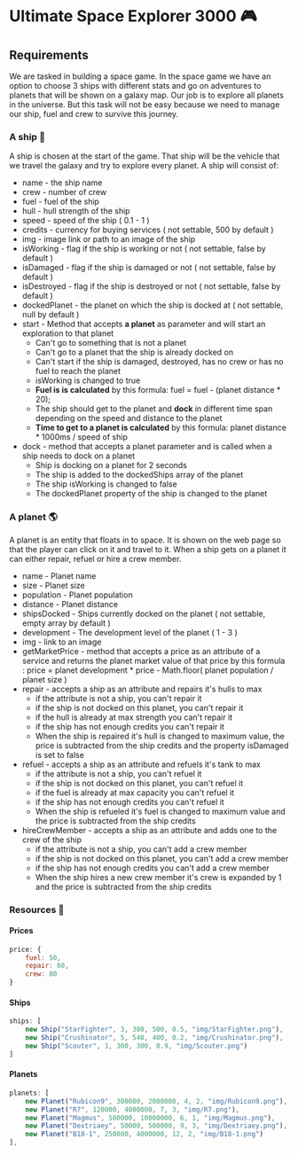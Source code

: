 # Ultimate Space Explorer 3000 🎮
## Requirements 
We are tasked in building a space game. In the space game we have an option to choose 3 ships with different stats and go on adventures to planets that will be shown on a galaxy map. Our job is to explore all planets in the universe. But this task will not be easy because we need to manage our ship, fuel and crew to survive this journey. 

### A ship 🚀
A ship is chosen at the start of the game. That ship will be the vehicle that we travel the galaxy and try to explore every planet. A ship will consist of:
* name - the ship name
* crew - number of crew
* fuel - fuel of the ship
* hull - hull strength of the ship
* speed - speed of the ship  ( 0.1 - 1 )
* credits - currency for buying services ( not settable, 500 by default )
* img - image link or path to an image of the ship
* isWorking - flag if the ship is working or not ( not settable, false by default )
* isDamaged - flag if the ship is damaged or not ( not settable, false by default )
* isDestroyed - flag if the ship is destroyed or not ( not settable, false by default )
* dockedPlanet - the planet on which the ship is docked at ( not settable, null by default )
* start - Method that accepts **a planet** as parameter and will start an exploration to that planet
	* Can't go to something that is not a planet
	* Can't go to a planet that the ship is already docked on
	* Can't start if the ship is damaged, destroyed, has no crew or has no fuel to reach the planet
	* isWorking is changed to true
	* **Fuel is is calculated** by this formula: fuel = fuel - (planet distance  *  20);
	* The ship should get to the planet and **dock** in different time span depending on the speed and distance to the planet
	* **Time to get to a planet is calculated** by this formula: planet distance  *  1000ms  /  speed of ship
* dock - method that accepts a planet parameter and is called when a ship needs to dock on a planet
	* Ship is docking on a planet for 2 seconds
	* The ship is added to the dockedShips array of the planet
	* The ship isWorking is changed to false
	* The dockedPlanet property of the ship is changed to the planet
### A planet 🌎
A planet is an entity that floats in to space. It is shown on the web page so that the player can click on it and travel to it. When a ship gets on a planet it can either repair, refuel or hire a crew member.
* name - Planet name
* size - Planet size
* population - Planet population
* distance - Planet distance
* shipsDocked - Ships currently docked on the planet ( not settable, empty array by default )
* development - The development level of the planet ( 1 - 3 )
* img - link to an image
* getMarketPrice - method that accepts a price as an attribute of a service and returns the planet market value of that price by this formula : price = planet development * price - Math.floor( planet population / planet size )
* repair - accepts a ship as an attribute and repairs it's hulls to max
	* if the attribute is not a ship, you can't repair it
	* if the ship is not docked on this planet, you can't repair it
	* if the hull is already at max strength you can't repair it
	* if the ship has not enough credits you can't repair it
	* When the ship is repaired it's hull is changed to maximum value, the price is subtracted from the ship credits and the property isDamaged is set to false
* refuel - accepts a ship as an attribute and refuels it's tank to max
	* if the attribute is not a ship, you can't refuel it
	* if the ship is not docked on this planet, you can't refuel it
	* if the fuel is already at max capacity you can't refuel it
	* if the ship has not enough credits you can't refuel it
	* When the ship is refueled it's fuel is changed to maximum value and the price is subtracted from the ship credits
* hireCrewMember - accepts a ship as an attribute and adds one to the crew of the ship
	* if the attribute is not a ship, you can't add a crew member
	* if the ship is not docked on this planet, you can't add a crew member
	* if the ship has not enough credits you can't add a crew member
	* When the ship hires a new crew member it's crew is expanded by 1 and the price is subtracted from the ship credits

### Resources 🎁
#### Prices
```javascript
price: {
    fuel: 50,
    repair: 60,
    crew: 80
}
```
#### Ships
```javascript
ships: [
    new Ship("StarFighter", 3, 380, 500, 0.5, "img/StarFighter.png"),
    new Ship("Crushinator", 5, 540, 400, 0.2, "img/Crushinator.png"),
    new Ship("Scouter", 1, 300, 300, 0.9, "img/Scouter.png")
]
```
#### Planets
```javascript
planets: [
    new Planet("Rubicon9", 300000, 2000000, 4, 2, "img/Rubicon9.png"),
    new Planet("R7", 120000, 4000000, 7, 3, "img/R7.png"),
    new Planet("Magmus", 500000, 10000000, 6, 1, "img/Magmus.png"),
    new Planet("Dextriaey", 50000, 500000, 9, 3, "img/Dextriaey.png"),
    new Planet("B18-1", 250000, 4000000, 12, 2, "img/B18-1.png")
],
```
